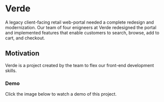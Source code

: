 # Verde

A legacy client-facing retail web-portal needed a complete redesign and modernization. Our team of four enigneers at Verde redesigned the portal and implemented features that enable customers to search, browse, add to cart, and checkout. 

## Motivation

Verde is a project created by the team to flex our front-end development skills. 

### Demo

Click the image below to watch a demo of this project.


